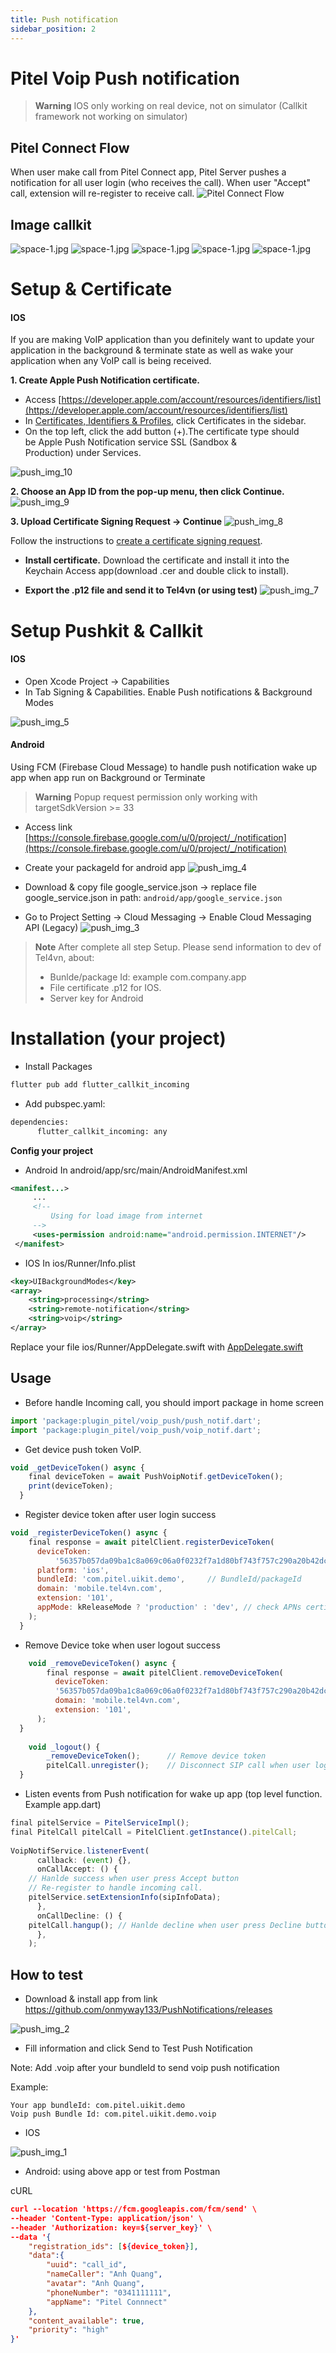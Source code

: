 ```yaml
---
title: Push notification
sidebar_position: 2
---
```


# Pitel Voip Push notification
> **Warning**
> IOS only working on real device, not on simulator (Callkit framework not working on simulator)

## Pitel Connect Flow 
When user make call from Pitel Connect app, Pitel Server pushes a notification for all user login (who receives the call). When user "Accept" call, extension will re-register to receive call. 
![Pitel Connect Flow](img/images/pitel_connect_flow.png)

## Image callkit
![space-1.jpg](img/images/call_kit_android_1.png)
![space-1.jpg](img/images/call_kit_android_2.png)
![space-1.jpg](img/images/call_kit_1.png)
![space-1.jpg](img/images/call_kit_2.png)
![space-1.jpg](img/images/call_kit_3.png)

 
# Setup & Certificate
#### IOS
If you are making VoIP application than you definitely want to update your application in the background & terminate state as well as wake your application when any VoIP call is being received.

**1. Create Apple Push Notification certificate.**
- Access [https://developer.apple.com/account/resources/identifiers/list](https://developer.apple.com/account/resources/identifiers/list)
- In [Certificates, Identifiers & Profiles](https://developer.apple.com/account/resources), click Certificates in the sidebar.
- On the top left, click the add button (+).The certificate type should be Apple Push Notification service SSL (Sandbox & Production) under Services.

![push_img_10](img/push_img/push_img_10.png)

**2. Choose an App ID from the pop-up menu, then click Continue.**
![push_img_9](img/push_img/push_img_9.png)

**3. Upload Certificate Signing Request → Continue**
![push_img_8](img/push_img/push_img_8.png)

Follow the instructions to [create a certificate signing request](https://developer.apple.com/help/account/create-certificates/create-a-certificate-signing-request).

- **Install certificate.**
Download the certificate and install it into the Keychain Access app(download .cer and double click to install).
    
- **Export the .p12 file and send it to Tel4vn (or using test)**
![push_img_7](img/push_img/push_img_7.png)

# Setup Pushkit & Callkit
#### IOS
- Open Xcode Project → Capabilities
- In Tab Signing & Capabilities. Enable Push notifications & Background Modes

![push_img_5](img/push_img/push_img_5.png)

#### Android
Using FCM (Firebase Cloud Message) to handle push notification wake up app when app run on Background or Terminate
> **Warning**
> Popup request permission only working with targetSdkVersion >= 33

- Access link [https://console.firebase.google.com/u/0/project/_/notification](https://console.firebase.google.com/u/0/project/_/notification)
- Create your packageId for android app
![push_img_4](img/push_img/push_img_4.png)
- Download & copy file google_service.json -> replace file google_service.json in path: ```android/app/google_service.json```

- Go to Project Setting → Cloud Messaging → Enable Cloud Messaging API (Legacy)
![push_img_3](img/push_img/push_img_3.png)

> **Note**
> After complete all step Setup. Please send information to dev of Tel4vn, about:
> - Bunlde/package Id: example com.company.app
> - File certificate .p12 for IOS.
> - Server key for Android

# Installation (your project)
- Install Packages

```xml
flutter pub add flutter_callkit_incoming
```

- Add pubspec.yaml:
```xml
dependencies:
      flutter_callkit_incoming: any
```
**Config your project**
- Android
In android/app/src/main/AndroidManifest.xml
```xml
<manifest...>
     ...
     <!-- 
         Using for load image from internet
     -->
     <uses-permission android:name="android.permission.INTERNET"/>
 </manifest>
```

- IOS
In ios/Runner/Info.plist
```xml
<key>UIBackgroundModes</key>
<array>
    <string>processing</string>
    <string>remote-notification</string>
    <string>voip</string>
</array>
```

Replace your file ios/Runner/AppDelegate.swift with [AppDelegate.swift](https://github.com/tel4vn/pitel-ui-kit/blob/dev/ios/Runner/AppDelegate.swift)

## **Usage**
- Before handle Incoming call, you should import package in home screen
```js
import 'package:plugin_pitel/voip_push/push_notif.dart';
import 'package:plugin_pitel/voip_push/voip_notif.dart';
```
- Get device push token VoIP. 
```js
void _getDeviceToken() async {
    final deviceToken = await PushVoipNotif.getDeviceToken();
    print(deviceToken);
  }
```
- Register device token after user login success
```js
void _registerDeviceToken() async {
    final response = await pitelClient.registerDeviceToken(
      deviceToken:
          '56357b057da09ba1c8a069c06a0f0232f7a1d80bf743f757c290a20b42dce55c',
      platform: 'ios',
      bundleId: 'com.pitel.uikit.demo',     // BundleId/packageId
      domain: 'mobile.tel4vn.com',
      extension: '101',
      appMode: kReleaseMode ? 'production' : 'dev', // check APNs certificate of Apple run production or dev mode
    );
  }
```
- Remove Device toke  when user logout success
```js
    void _removeDeviceToken() async {
        final response = await pitelClient.removeDeviceToken(
          deviceToken:
          '56357b057da09ba1c8a069c06a0f0232f7a1d80bf743f757c290a20b42dce55c', // Device token
          domain: 'mobile.tel4vn.com',
          extension: '101',
      );
  }
  
    void _logout() {
        _removeDeviceToken();      // Remove device token
        pitelCall.unregister();    // Disconnect SIP call when user logout
  }
```
- Listen events from Push notification for wake up app (top level function. Example app.dart)
```js
final pitelService = PitelServiceImpl();
final PitelCall pitelCall = PitelClient.getInstance().pitelCall;
  
VoipNotifService.listenerEvent(
      callback: (event) {},
      onCallAccept: () {
	// Hanlde success when user press Accept button
	// Re-register to handle incoming call.
	pitelService.setExtensionInfo(sipInfoData);
      },
      onCallDecline: () {
	pitelCall.hangup();	// Hanlde decline when user press Decline button
      },
    );
```

## How to test
- Download & install app from link https://github.com/onmyway133/PushNotifications/releases

![push_img_2](img/push_img/push_img_2.png)


- Fill information and click Send to Test Push Notification

Note: Add .voip after your bundleId to send voip push notification

Example: 
```
Your app bundleId: com.pitel.uikit.demo
Voip push Bundle Id: com.pitel.uikit.demo.voip
```
- IOS

![push_img_1](img/push_img/push_img_1.png)

- Android: using above app or test from Postman

cURL

```json
curl --location 'https://fcm.googleapis.com/fcm/send' \
--header 'Content-Type: application/json' \
--header 'Authorization: key=${server_key}' \
--data '{
    "registration_ids": [${device_token}],
    "data":{
        "uuid": "call_id",
        "nameCaller": "Anh Quang",
        "avatar": "Anh Quang",
        "phoneNumber": "0341111111",
        "appName": "Pitel Connnect"
    },
    "content_available": true,
    "priority": "high"
}'
```
